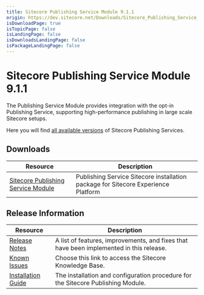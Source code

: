 ```yaml
---
title: Sitecore Publishing Service Module 9.1.1
origin: https://dev.sitecore.net/Downloads/Sitecore_Publishing_Service_Module/9x/Sitecore_Publishing_Service_Module_911.aspx
isDownloadPage: true
isTopicPage: false
isLandingPage: false
isDownloadsLandingPage: false
isPackageLandingPage: false
---
```


# Sitecore Publishing Service Module 9.1.1

The Publishing Service Module provides integration with the opt-in Publishing Service, supporting high-performance publishing in large scale Sitecore setups.

Here you will find [all available versions](/downloads/Sitecore_Publishing_Service) of Sitecore Publishing Services.

## Downloads

 | Resource | Description |
 | --- | --- |
 | [Sitecore Publishing Service Module](https://scdp.blob.core.windows.net/downloads/Sitecore%20Publishing%20Service%20Module/9x/Sitecore%20Publishing%20Service%20Module%20911/Secure/Sitecore%20Publishing%20Module%209.1.1.0%20rev.%20r00554.zip) | Publishing Service Sitecore installation package for Sitecore Experience Platform |

## Release Information

 | Resource | Description |
 | --- | --- |
 | [Release Notes](/downloads/Sitecore_Publishing_Service_Module/9x/Sitecore_Publishing_Service_Module_911/Release_Notes) | A list of features, improvements, and fixes that have been implemented in this release. |
 | [Known Issues](https://kb.sitecore.net/articles/431510) | Choose this link to access the Sitecore Knowledge Base. |
 | [Installation Guide](https://scdp.blob.core.windows.net/downloads/Sitecore%20Publishing%20Service%20Module/9x/Sitecore%20Publishing%20Service%20Module%20911/Secure/Publishing-Service-Module-Installation-and-Configuration-Guide-9.1.1.pdf) | The installation and configuration procedure for the Sitecore Publishing Module. |